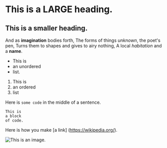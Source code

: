 # This is a LARGE heading.

## This is a smaller heading.

And as **imagination** bodies forth,
The forms of things *unknown*, the poet's pen,
Turns them to shapes and gives to airy nothing,
A local *habitation* and a **name**.

- This is
- an unordered
- list.

1. This is
2. an ordered 
3. list

Here is `some code` in the middle of a sentence.
```
This is
a block
of code.
```

Here is how you make [a link] (https://wikipedia.org/).

![This is an image.](https://URL)


